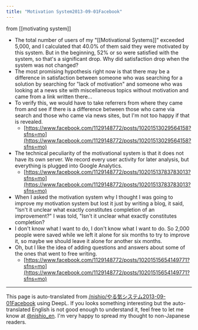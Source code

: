 ```yaml
---
title: "Motivation System2013-09-01Facebook"
---
```


from  [[motivating system]]
- The total number of users of my "[[Motivational Systems]]" exceeded 5,000, and I calculated that 40.0% of them said they were motivated by this system. But in the beginning, 52% or so were satisfied with the system, so that's a significant drop. Why did satisfaction drop when the system was not changed?
- The most promising hypothesis right now is that there may be a difference in satisfaction between someone who was searching for a solution by searching for "lack of motivation" and someone who was looking at a news site with miscellaneous topics without motivation and came from a link written there...
- To verify this, we would have to take referrers from where they came from and see if there is a difference between those who came via search and those who came via news sites, but I'm not too happy if that is revealed.
    - [https://www.facebook.com/1129148772/posts/10201513029564158?sfns=mo](https://www.facebook.com/1129148772/posts/10201513029564158?sfns=mo)
- The technical peculiarity of the motivational system is that it does not have its own server. We record every user activity for later analysis, but everything is plugged into Google Analytics.
    - [https://www.facebook.com/1129148772/posts/10201513783783013?sfns=mo](https://www.facebook.com/1129148772/posts/10201513783783013?sfns=mo)
- When I asked the motivation system why I thought I was going to improve my motivation system but lost it just by writing a blog, it said, "Isn't it unclear what exactly constitutes completion of an improvement?" I was told, "Isn't it unclear what exactly constitutes completion?
- I don't know what I want to do, I don't know what I want to do. So 2,000 people were saved while we left it alone for six months to try to improve it, so maybe we should leave it alone for another six months.
- Oh, but I like the idea of adding questions and answers about some of the ones that went to free writing.
    - [https://www.facebook.com/1129148772/posts/10201515654149771?sfns=mo](https://www.facebook.com/1129148772/posts/10201515654149771?sfns=mo)

---
This page is auto-translated from [/nishio/やる気システム2013-09-01Facebook](https://scrapbox.io/nishio/やる気システム2013-09-01Facebook) using DeepL. If you looks something interesting but the auto-translated English is not good enough to understand it, feel free to let me know at [@nishio_en](https://twitter.com/nishio_en). I'm very happy to spread my thought to non-Japanese readers.
